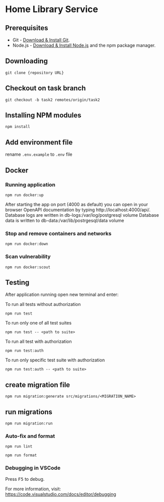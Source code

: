 # Home Library Service

## Prerequisites

- Git - [Download & Install Git](https://git-scm.com/downloads).
- Node.js - [Download & Install Node.js](https://nodejs.org/en/download/) and the npm package manager.

## Downloading

```
git clone {repository URL}
```

## Checkout on task branch
```
git checkout -b task2 remotes/origin/task2
```

## Installing NPM modules

```
npm install
```

## Add environment file
rename `.env.example` to `.env` file

## Docker

### Running application

```
npm run docker:up
```

After starting the app on port (4000 as default) you can open
in your browser OpenAPI documentation by typing http://localhost:4000/api/.
Database logs are written in db-logs:/var/log/postgresql volume
Database data is written to db-data:/var/lib/postrgesql/data volume

### Stop and remove containers and networks

```
npm run docker:down
```

### Scan vulnerability

```
npm run docker:scout
```

## Testing

After application running open new terminal and enter:

To run all tests without authorization

```
npm run test
```

To run only one of all test suites

```
npm run test -- <path to suite>
```

To run all test with authorization

```
npm run test:auth
```

To run only specific test suite with authorization

```
npm run test:auth -- <path to suite>
```

## create migration file
```
npm run migration:generate src/migrations/<MIGRATION_NAME>
```

## run migrations
```
npm run migration:run
```

### Auto-fix and format

```
npm run lint
```

```
npm run format
```

### Debugging in VSCode

Press <kbd>F5</kbd> to debug.

For more information, visit: https://code.visualstudio.com/docs/editor/debugging
